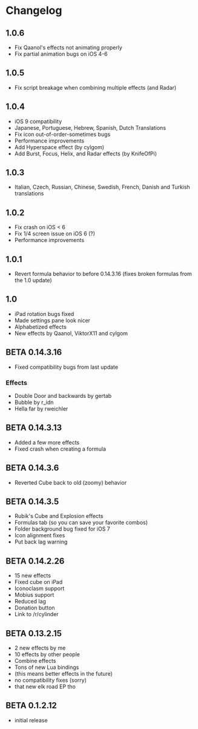 # Changelog

## 1.0.6

* Fix Qaanol's effects not animating properly 
* Fix partial animation bugs on iOS 4-6

## 1.0.5

* Fix script breakage when combining multiple effects (and Radar)

## 1.0.4

* iOS 9 compatibility
* Japanese, Portuguese, Hebrew, Spanish, Dutch Translations
* Fix icon out-of-order-sometimes bugs
* Performance improvements
* Add Hyperspace effect (by cylgom)
* Add Burst, Focus, Helix, and Radar effects (by KnifeOfPi)

## 1.0.3

* Italian, Czech, Russian, Chinese, Swedish, French, Danish and Turkish translations

## 1.0.2

* Fix crash on iOS < 6
* Fix 1/4 screen issue on iOS 6 (?)
* Performance improvements

## 1.0.1

* Revert formula behavior to before 0.14.3.16 (fixes broken formulas from the 1.0 update)

## 1.0

* iPad rotation bugs fixed
* Made settings pane look nicer
* Alphabetized effects
* New effects by Qaanol, ViktorX11 and cylgom

## BETA 0.14.3.16

* Fixed compatibility bugs from last update

### Effects

* Double Door and backwards by gertab
* Bubble by r_idn
* Hella far by rweichler

## BETA 0.14.3.13

* Added a few more effects
* Fixed crash when creating a formula

## BETA 0.14.3.6

* Reverted Cube back to old (zoomy) behavior

## BETA 0.14.3.5

* Rubik's Cube and Explosion effects
* Formulas tab (so you can save your favorite combos)
* Folder background bug fixed for iOS 7
* Icon alignment fixes
* Put back lag warning

## BETA 0.14.2.26

* 15 new effects
* Fixed cube on iPad
* Iconoclasm support
* Mobius support
* Reduced lag
* Donation button
* Link to /r/cylinder

## BETA 0.13.2.15

* 2 new effects by me
* 10 effects by other people
* Combine effects
* Tons of new Lua bindings
* (this means better effects in the future)
* no compatibility fixes (sorry)
* that new elk road EP tho

## BETA 0.1.2.12

* initial release
